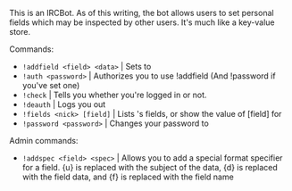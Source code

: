 This is an IRCBot. As of this writing, the bot allows users to set personal fields which may be inspected by other users. It's much like a key-value store.

Commands:
* `!addfield <field> <data>` | Sets <field> to <data>
* `!auth <password>` | Authorizes you to use !addfield (And !password if you've set one)
* `!check` | Tells you whether you're logged in or not.
* `!deauth` | Logs you out
* `!fields <nick> [field]` | Lists <nick>'s fields, or show the value of [field] for <nick>
* `!password <password>` | Changes your password to <password>

Admin commands:
* `!addspec <field> <spec>` | Allows you to add a special format specifier for a field. {u} is replaced with the subject of the data, {d} is replaced with the field data, and {f} is replaced with the field name
